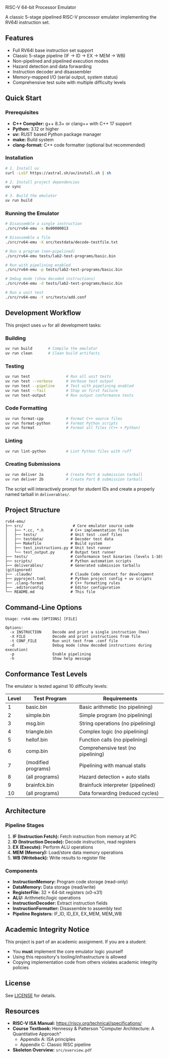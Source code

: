 RISC-V 64-bit Processor Emulator

A classic 5-stage pipelined RISC-V processor emulator implementing the RV64I instruction set.

## Features

- Full RV64I base instruction set support
- Classic 5-stage pipeline (IF → ID → EX → MEM → WB)
- Non-pipelined and pipelined execution modes
- Hazard detection and data forwarding
- Instruction decoder and disassembler
- Memory-mapped I/O (serial output, system status)
- Comprehensive test suite with multiple difficulty levels

## Quick Start

### Prerequisites

- **C++ Compiler:** g++ 8.3+ or clang++ with C++ 17 support
- **Python:** 3.12 or higher
- **uv:** RUST based Python package manager
- **make:** Build system
- **clang-format:** C++ code formatter (optional but recommended)

### Installation

```bash
# 1. Install uv
curl -LsSf https://astral.sh/uv/install.sh | sh

# 2. Install project dependencies
uv sync

# 3. Build the emulator
uv run build
```

### Running the Emulator

```bash
# Disassemble a single instruction
./src/rv64-emu -x 0x00000013

# Disassemble a file
./src/rv64-emu -X src/testdata/decode-testfile.txt

# Run a program (non-pipelined)
./src/rv64-emu tests/lab2-test-programs/basic.bin

# Run with pipelining enabled
./src/rv64-emu -p tests/lab2-test-programs/basic.bin

# Debug mode (show decoded instructions)
./src/rv64-emu -d tests/lab2-test-programs/basic.bin

# Run a unit test
./src/rv64-emu -t src/tests/add.conf
```

## Development Workflow

This project uses `uv` for all development tasks:

### Building

```bash
uv run build       # Compile the emulator
uv run clean       # Clean build artifacts
```

### Testing

```bash
uv run test                # Run all unit tests
uv run test --verbose      # Verbose test output
uv run test --pipeline     # Test with pipelining enabled
uv run test --fail         # Stop on first failure
uv run test-output         # Run output conformance tests
```

### Code Formatting

```bash
uv run format-cpp          # Format C++ source files
uv run format-python       # Format Python scripts
uv run format              # Format all files (C++ + Python)
```

### Linting

```bash
uv run lint-python         # Lint Python files with ruff
```

### Creating Submissions

```bash
uv run deliver 2a          # Create Part A submission tarball
uv run deliver 2b          # Create Part B submission tarball
```

The script will interactively prompt for student IDs and create a properly named tarball in `deliverables/`.

## Project Structure

```
rv64-emu/
├── src/                      # Core emulator source code
│   ├── *.cc, *.h            # C++ implementation files
│   ├── tests/               # Unit test .conf files
│   ├── testdata/            # Decoder test data
│   ├── Makefile             # Build system
│   ├── test_instructions.py # Unit test runner
│   └── test_output.py       # Output test runner
├── tests/                   # Conformance test binaries (levels 1-10)
├── scripts/                 # Python automation scripts
├── deliverables/            # Generated submission tarballs (gitignored)
├── .claude/                 # Claude Code context for development
├── pyproject.toml           # Python project config + uv scripts
├── .clang-format            # C++ formatting rules
├── .editorconfig            # Editor configuration
└── README.md                # This file
```

## Command-Line Options

```
Usage: rv64-emu [OPTIONS] [FILE]

Options:
  -x INSTRUCTION     Decode and print a single instruction (hex)
  -X FILE            Decode and print instructions from file
  -t CONF_FILE       Run unit test from .conf file
  -d                 Debug mode (show decoded instructions during execution)
  -p                 Enable pipelining
  -h                 Show help message
```

## Conformance Test Levels

The emulator is tested against 10 difficulty levels:

| Level | Test Program | Requirements |
|-------|-------------|--------------|
| 1 | basic.bin | Basic arithmetic (no pipelining) |
| 2 | simple.bin | Simple program (no pipelining) |
| 3 | msg.bin | String operations (no pipelining) |
| 4 | triangle.bin | Complex logic (no pipelining) |
| 5 | hellof.bin | Function calls (no pipelining) |
| 6 | comp.bin | Comprehensive test (no pipelining) |
| 7 | (modified programs) | Pipelining with manual stalls |
| 8 | (all programs) | Hazard detection + auto stalls |
| 9 | brainfck.bin | Brainfuck interpreter (pipelined) |
| 10 | (all programs) | Data forwarding (reduced cycles) |

## Architecture

### Pipeline Stages

1. **IF (Instruction Fetch):** Fetch instruction from memory at PC
2. **ID (Instruction Decode):** Decode instruction, read registers
3. **EX (Execute):** Perform ALU operations
4. **MEM (Memory):** Load/store data memory operations
5. **WB (Writeback):** Write results to register file

### Components

- **InstructionMemory:** Program code storage (read-only)
- **DataMemory:** Data storage (read/write)
- **RegisterFile:** 32 × 64-bit registers (x0-x31)
- **ALU:** Arithmetic/logic operations
- **InstructionDecoder:** Extract instruction fields
- **InstructionFormatter:** Disassemble to assembly text
- **Pipeline Registers:** IF_ID, ID_EX, EX_MEM, MEM_WB

## Academic Integrity Notice

This project is part of an academic assignment. If you are a student:
- You **must** implement the core emulator logic yourself
- Using this repository's tooling/infrastructure is allowed
- Copying implementation code from others violates academic integrity policies

## License

See [LICENSE](LICENSE) for details.

## Resources

- **RISC-V ISA Manual:** https://riscv.org/technical/specifications/
- **Course Textbook:** Hennessy & Patterson "Computer Architecture: A Quantitative Approach"
  - Appendix A: ISA principles
  - Appendix C: Classic RISC pipeline
- **Skeleton Overview:** `src/overview.pdf`
